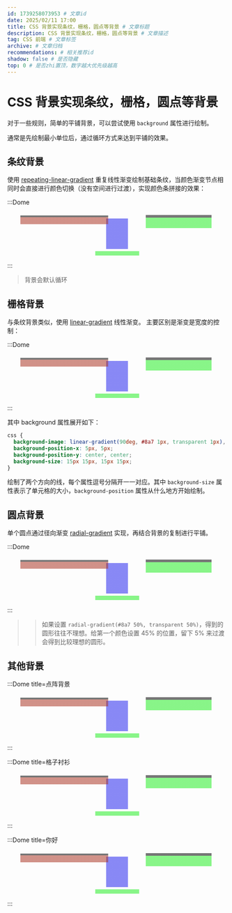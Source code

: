 ```yaml
---
id: 1739258073953 # 文章id
date: 2025/02/11 17:00
title: CSS 背景实现条纹，栅格，圆点等背景 # 文章标题
description: CSS 背景实现条纹，栅格，圆点等背景 # 文章描述
tag: CSS 前端 # 文章标签
archive: # 文章归档
recommendations: # 相关推荐id
shadow: false # 是否隐藏
top: 0 # 是否zhi置顶，数字越大优先级越高
---
```


# CSS 背景实现条纹，栅格，圆点等背景

对于一些规则，简单的平铺背景，可以尝试使用 `background` 属性进行绘制。

通常是先绘制最小单位后，通过循环方式来达到平铺的效果。

## 条纹背景

使用 [repeating-linear-gradient](https://developer.mozilla.org/zh-CN/docs/Web/CSS/gradient/repeating-linear-gradient) 重复线性渐变绘制基础条纹，当颜色渐变节点相同时会直接进行颜色切换（没有空间进行过渡），实现颜色条拼接的效果：

:::Dome

<div class="background"></div>

<style>
  .background {
    height: 100px;
    width: 100%;
    background: repeating-linear-gradient(
      45deg, /* 90度表示水平方向 */ 
      #f70a8dea, /* 第一种颜色 */ 
      #f70a8dea 10px, /* 第一种颜色的宽度 */ 
      #0366d6ea 10px, /* 第二种颜色 */ 
      #0366d6ea 20px /* 第二种颜色的宽度 */
    );
  }
</style>

:::

> 背景会默认循环

## 栅格背景

与条纹背景类似，使用 [linear-gradient](https://developer.mozilla.org/zh-CN/docs/Web/CSS/gradient/linear-gradient) 线性渐变。 主要区别是渐变是宽度的控制：

:::Dome

<div class="background"></div>

<style>
  .background {
    height: 100px;
    width: 100%;
    background: linear-gradient(90deg, #8a7 1px, transparent 1px) 5px/15px 15px,
                linear-gradient(0deg, #8a7 1px, transparent 1px) 5px/15px 15px;
  }
</style>

:::

其中 background 属性展开如下：

```css
css {
  background-image: linear-gradient(90deg, #8a7 1px, transparent 1px), linear-gradient(0deg, #8a7 1px, transparent 1px);
  background-position-x: 5px, 5px;
  background-position-y: center, center;
  background-size: 15px 15px, 15px 15px;
}
```

绘制了两个方向的线，每个属性逗号分隔开一一对应。其中 `background-size` 属性表示了单元格的大小，`background-position` 属性从什么地方开始绘制。

## 圆点背景

单个圆点通过径向渐变 [radial-gradient](https://developer.mozilla.org/zh-CN/docs/Web/CSS/gradient/radial-gradient) 实现，再结合背景的复制进行平铺。

:::Dome

<div class="background"></div>

<style>
  .background {
    height: 100px;
    width: 100%;
    background: radial-gradient(#8a7 45%, transparent 50%) 0px/20px 20px;
  }
</style>

:::

> > 如果设置 `radial-gradient(#8a7 50%, transparent 50%)`，得到的圆形往往不理想。给第一个颜色设置 45% 的位置，留下 5% 来过渡会得到比较理想的圆形。

## 其他背景

:::Dome title=点阵背景

<div class="background"></div>

<style>
  .background {
    height: 100px;
    width: 100%;
    filter: con;
    background: linear-gradient(45deg, #eee 25%, #0000 25%, #0000 75%, #eee 75%) 0 0/31px 31px,
                linear-gradient(45deg, #eee 25%, #0000 25%, #0000 75%, #eee 75%) 15px 15px/31px 31px;
  }
</style>

:::

:::Dome title=格子衬衫

<div class="background"></div>

<style>
  .background {
    height: 100px;
    width: 100%;
    filter: con;
    background: linear-gradient(0deg, #9a78 50%, #0000 50%) 0px 0px/30px 30px,
                linear-gradient(90deg, #9a78 50%, #0000 50%) 15px 15px/30px 30px;
  }
</style>

:::

:::Dome title=你好

<div class="background"></div>

<style>
  .background {
    height: 100px;
    width: 100%;
    filter: con;
    background: linear-gradient(#0008 20%, #a328 0) 10% 10%/40% 20% no-repeat,
                linear-gradient(#0008 20%, #2e28 0) 90% 10%/30% 30% no-repeat,
                linear-gradient(#000 0, #22e8 0) 50% 50%/10% 70% no-repeat,
                radial-gradient(#000 0, #2e28 0) 50% 100%/20% 10% no-repeat;
  }
</style>

:::

